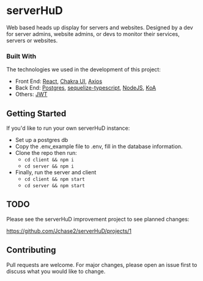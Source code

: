 # serverHuD
Web based heads up display for servers and websites. Designed by a dev for server admins, website admins, or devs 
to monitor their services, servers or websites. 

### Built With

The technologies we used in the development of this project:

- Front End: [React](https://reactjs.org/), [Chakra UI](https://chakra-ui.com/), [Axios](https://axios-http.com/)
- Back End: [Postgres](https://www.postgresql.org/), [sequelize-typescript](https://www.npmjs.com/package/sequelize-typescript), [NodeJS](https://nodejs.org/en/), [KoA](https://koajs.com/)
- Others: [JWT](https://jwt.io/)

## Getting Started

If you'd like to run your own serverHuD instance: 

- Set up a postgres db
- Copy the .env_example file to .env, fill in the database information.
- Clone the repo then run: 
  - ```cd client && npm i```
  - ```cd server && npm i```
- Finally, run the server and client
  - ```cd client && npm start```
  - ```cd server && npm start```

## TODO

Please see the serverHuD improvement project to see planned changes:

https://github.com/Jchase2/serverHuD/projects/1

## Contributing
Pull requests are welcome. For major changes, please open an issue first to discuss what you would like to change.
